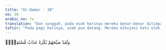 ```yaml
---
title: "Al-Qamar - 38"
no: 38
arabic_no: ٣٨
translation: "Dan sungguh, pada esok harinya mereka benar-benar ditimpa azab yang tetap."
tafsir: "Pada pagi harinya, azab pun datang. Mereka dihujani batu oleh Allah sehingga mereka dan negerinya terkubur habis. Nabi Lut sendiri beserta keluarga yaitu kedua putrinya dan mereka yang beriman sudah diperintahkan keluar dari negeri itu sebelum fajar sehingga mereka selamat."
---
```

وَلَقَدْ صَبَّحَهُمْ بُكْرَةً عَذَابٌ مُّسْتَقِرٌّۚ  